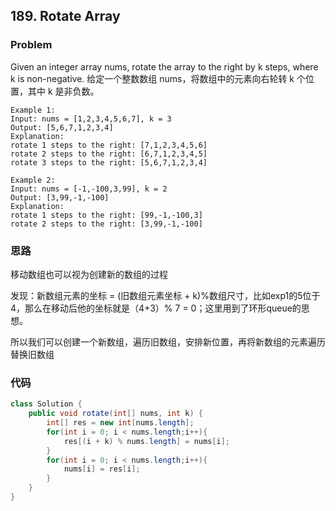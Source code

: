 ## 189. Rotate Array

### Problem
Given an integer array nums, rotate the array to the right by k steps, where k is non-negative.
给定一个整数数组 nums，将数组中的元素向右轮转 k 个位置，其中 k 是非负数。

```
Example 1:
Input: nums = [1,2,3,4,5,6,7], k = 3
Output: [5,6,7,1,2,3,4]
Explanation:
rotate 1 steps to the right: [7,1,2,3,4,5,6]
rotate 2 steps to the right: [6,7,1,2,3,4,5]
rotate 3 steps to the right: [5,6,7,1,2,3,4]
```
```
Example 2:
Input: nums = [-1,-100,3,99], k = 2
Output: [3,99,-1,-100]
Explanation: 
rotate 1 steps to the right: [99,-1,-100,3]
rotate 2 steps to the right: [3,99,-1,-100]
```
### 思路

移动数组也可以视为创建新的数组的过程

发现：新数组元素的坐标 = (旧数组元素坐标 + k)%数组尺寸，比如exp1的5位于4，那么在移动后他的坐标就是（4+3）% 7 = 0；这里用到了环形queue的思想。

所以我们可以创建一个新数组，遍历旧数组，安排新位置，再将新数组的元素遍历替换旧数组
### 代码
```java
class Solution {
    public void rotate(int[] nums, int k) {
        int[] res = new int[nums.length];
        for(int i = 0; i < nums.length;i++){
            res[(i + k) % nums.length] = nums[i];
        }
        for(int i = 0; i < nums.length;i++){
            nums[i] = res[i];
        }
    }
}
```
